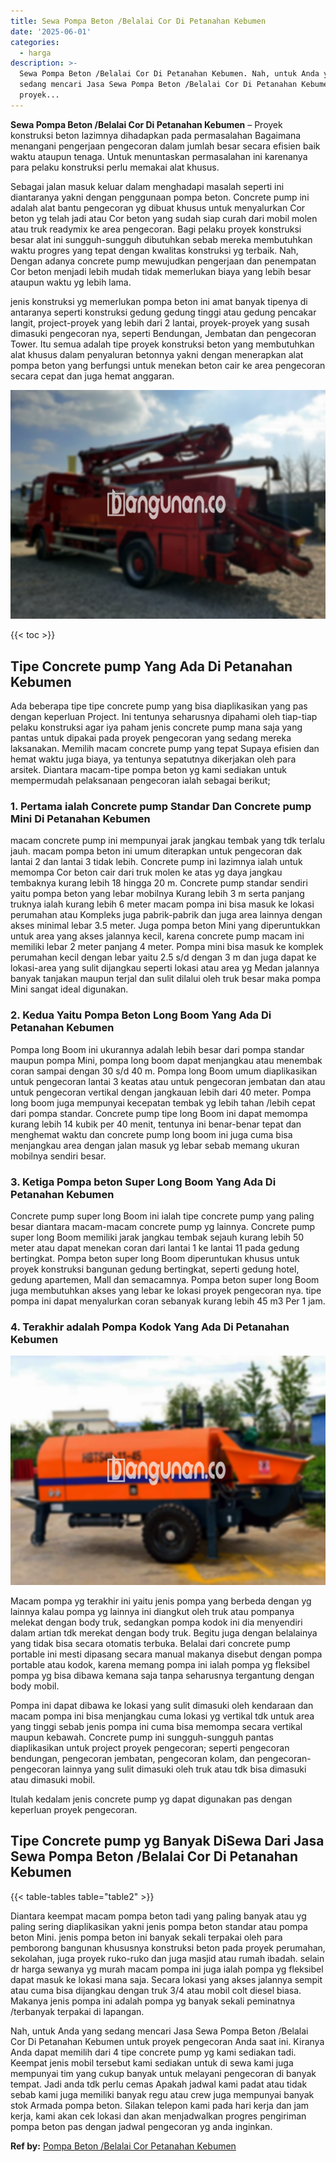 ```yaml
---
title: Sewa Pompa Beton /Belalai Cor Di Petanahan Kebumen
date: '2025-06-01'
categories:
  - harga
description: >-
  Sewa Pompa Beton /Belalai Cor Di Petanahan Kebumen. Nah, untuk Anda yang
  sedang mencari Jasa Sewa Pompa Beton /Belalai Cor Di Petanahan Kebumen untuk
  proyek...
---
```


**Sewa Pompa Beton /Belalai Cor Di Petanahan Kebumen** – Proyek konstruksi beton lazimnya dihadapkan pada permasalahan Bagaimana menangani pengerjaan pengecoran dalam jumlah besar secara efisien baik waktu ataupun tenaga. Untuk menuntaskan permasalahan ini karenanya para pelaku konstruksi perlu memakai alat khusus.

Sebagai jalan masuk keluar dalam menghadapi masalah seperti ini diantaranya yakni dengan penggunaan pompa beton. Concrete pump ini adalah alat bantu pengecoran yg dibuat khusus untuk menyalurkan Cor beton yg telah jadi atau Cor beton yang sudah siap curah dari mobil molen atau truk readymix ke area pengecoran. Bagi pelaku proyek konstruksi besar alat ini sungguh-sungguh dibutuhkan sebab mereka membutuhkan waktu progres yang tepat dengan kwalitas konstruksi yg terbaik. Nah, Dengan adanya concrete pump mewujudkan pengerjaan dan penempatan Cor beton menjadi lebih mudah tidak memerlukan biaya yang lebih besar ataupun waktu yg lebih lama.

jenis konstruksi yg memerlukan pompa beton ini amat banyak tipenya di antaranya seperti konstruksi gedung gedung tinggi atau gedung pencakar langit, project-proyek yang lebih dari 2 lantai, proyek-proyek yang susah dimasuki pengecoran nya, seperti Bendungan, Jembatan dan pengecoran Tower. Itu semua adalah tipe proyek konstruksi beton yang membutuhkan alat khusus dalam penyaluran betonnya yakni dengan menerapkan alat pompa beton yang berfungsi untuk menekan beton cair ke area pengecoran secara cepat dan juga hemat anggaran.

![Sewa Pompa Beton /Belalai Cor Di Petanahan Kebumen](/images/sewa-concrete-pump-01.png)

{{< toc >}}

## Tipe Concrete pump Yang Ada Di Petanahan Kebumen

Ada beberapa tipe tipe concrete pump yang bisa diaplikasikan yang pas dengan keperluan Project. Ini tentunya seharusnya dipahami oleh tiap-tiap pelaku konstruksi agar iya paham jenis concrete pump mana saja yang pantas untuk dipakai pada proyek pengecoran yang sedang mereka laksanakan. Memilih macam concrete pump yang tepat Supaya efisien dan hemat waktu juga biaya, ya tentunya sepatutnya dikerjakan oleh para arsitek. Diantara macam-tipe pompa beton yg kami sediakan untuk mempermudah pelaksanaan pengecoran ialah sebagai berikut;

### 1\. Pertama ialah Concrete pump Standar Dan Concrete pump Mini Di Petanahan Kebumen

macam concrete pump ini mempunyai jarak jangkau tembak yang tdk terlalu jauh. macam pompa beton ini umum diterapkan untuk pengecoran dak lantai 2 dan lantai 3 tidak lebih. Concrete pump ini lazimnya ialah untuk memompa Cor beton cair dari truk molen ke atas yg daya jangkau tembaknya kurang lebih 18 hingga 20 m. Concrete pump standar sendiri yaitu pompa beton yang lebar mobilnya Kurang lebih 3 m serta panjang truknya ialah kurang lebih 6 meter macam pompa ini bisa masuk ke lokasi perumahan atau Kompleks juga pabrik-pabrik dan juga area lainnya dengan akses minimal lebar 3.5 meter. Juga pompa beton Mini yang diperuntukkan untuk area yang akses jalannya kecil, karena concrete pump macam ini memiliki lebar 2 meter panjang 4 meter. Pompa mini bisa masuk ke komplek perumahan kecil dengan lebar yaitu 2.5 s/d dengan 3 m dan juga dapat ke lokasi-area yang sulit dijangkau seperti lokasi atau area yg Medan jalannya banyak tanjakan maupun terjal dan sulit dilalui oleh truk besar maka pompa Mini sangat ideal digunakan.

### 2\. Kedua Yaitu Pompa Beton Long Boom Yang Ada Di Petanahan Kebumen

Pompa long Boom ini ukurannya adalah lebih besar dari pompa standar maupun pompa Mini, pompa long boom dapat menjangkau atau menembak coran sampai dengan 30 s/d 40 m. Pompa long Boom umum diaplikasikan untuk pengecoran lantai 3 keatas atau untuk pengecoran jembatan dan atau untuk pengecoran vertikal dengan jangkauan lebih dari 40 meter. Pompa long boom juga mempunyai kecepatan tembak yg lebih tahan /lebih cepat dari pompa standar. Concrete pump tipe long Boom ini dapat memompa kurang lebih 14 kubik per 40 menit, tentunya ini benar-benar tepat dan menghemat waktu dan concrete pump long boom ini juga cuma bisa menjangkau area dengan jalan masuk yg lebar sebab memang ukuran mobilnya sendiri besar.

### 3\. Ketiga Pompa beton Super Long Boom Yang Ada Di Petanahan Kebumen

Concrete pump super long Boom ini ialah tipe concrete pump yang paling besar diantara macam-macam concrete pump yg lainnya. Concrete pump super long Boom memiliki jarak jangkau tembak sejauh kurang lebih 50 meter atau dapat menekan coran dari lantai 1 ke lantai 11 pada gedung bertingkat. Pompa beton super long Boom diperuntukan khusus untuk proyek konstruksi bangunan gedung bertingkat, seperti gedung hotel, gedung apartemen, Mall dan semacamnya. Pompa beton super long Boom juga membutuhkan akses yang lebar ke lokasi proyek pengecoran nya. tipe pompa ini dapat menyalurkan coran sebanyak kurang lebih 45 m3 Per 1 jam.

### 4\. Terakhir adalah Pompa Kodok Yang Ada Di Petanahan Kebumen

![Sewa Pompa Beton /Belalai Cor Di Petanahan Kebumen](/images/sewa-concrete-pump-16.png)

Macam pompa yg terakhir ini yaitu jenis pompa yang berbeda dengan yg lainnya kalau pompa yg lainnya ini diangkut oleh truk atau pompanya melekat dengan body truk, sedangkan pompa kodok ini dia menyendiri dalam artian tdk merekat dengan body truk. Begitu juga dengan belalainya yang tidak bisa secara otomatis terbuka. Belalai dari concrete pump portable ini mesti dipasang secara manual makanya disebut dengan pompa portable atau kodok, karena memang pompa ini ialah pompa yg fleksibel pompa yg bisa dibawa kemana saja tanpa seharusnya tergantung dengan body mobil.

Pompa ini dapat dibawa ke lokasi yang sulit dimasuki oleh kendaraan dan macam pompa ini bisa menjangkau cuma lokasi yg vertikal tdk untuk area yang tinggi sebab jenis pompa ini cuma bisa memompa secara vertikal maupun kebawah. Concrete pump ini sungguh-sungguh pantas diaplikasikan untuk project proyek pengecoran; seperti pengecoran bendungan, pengecoran jembatan, pengecoran kolam, dan pengecoran-pengecoran lainnya yang sulit dimasuki oleh truk atau tdk bisa dimasuki atau dimasuki mobil.

Itulah kedalam jenis concrete pump yg dapat digunakan pas dengan keperluan proyek pengecoran.

## Tipe Concrete pump yg Banyak DiSewa Dari Jasa Sewa Pompa Beton /Belalai Cor Di Petanahan Kebumen

{{< table-tables table="table2" >}}

Diantara keempat macam pompa beton tadi yang paling banyak atau yg paling sering diaplikasikan yakni jenis pompa beton standar atau pompa beton Mini. jenis pompa beton ini banyak sekali terpakai oleh para pemborong bangunan khususnya konstruksi beton pada proyek perumahan, sekolahan, juga proyek ruko-ruko dan juga masjid atau rumah ibadah. selain dr harga sewanya yg murah macam pompa ini juga ialah pompa yg fleksibel dapat masuk ke lokasi mana saja. Secara lokasi yang akses jalannya sempit atau cuma bisa dijangkau dengan truk 3/4 atau mobil colt diesel biasa. Makanya jenis pompa ini adalah pompa yg banyak sekali peminatnya /terbanyak terpakai di lapangan.

Nah, untuk Anda yang sedang mencari Jasa Sewa Pompa Beton /Belalai Cor Di Petanahan Kebumen untuk proyek pengecoran Anda saat ini. Kiranya Anda dapat memilih dari 4 tipe concrete pump yg kami sediakan tadi. Keempat jenis mobil tersebut kami sediakan untuk di sewa kami juga mempunyai tim yang cukup banyak untuk melayani pengecoran di banyak tempat. Jadi anda tdk perlu cemas Apakah jadwal kami padat atau tidak sebab kami juga memiliki banyak regu atau crew juga mempunyai banyak stok Armada pompa beton. Silakan telepon kami pada hari kerja dan jam kerja, kami akan cek lokasi dan akan menjadwalkan progres pengiriman pompa beton pas dengan jadwal pengecoran yg anda inginkan.

**Ref by:** [Pompa Beton /Belalai Cor Petanahan Kebumen](https://id.wikipedia.org/wiki/Pompa)
